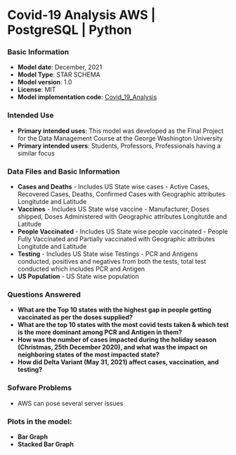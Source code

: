 # Covid-19 Analysis AWS | PostgreSQL | Python

### Basic Information

* **Model date**: December, 2021
* **Model Type**: STAR SCHEMA
* **Model version**: 1.0
* **License**: MIT
* **Model implementation code**: [Covid_19_Analysis](Covid_19_Analysis.ipynb)

### Intended Use
* **Primary intended uses**: This model was developed as the Final Project for the Data Management Course at the George Washington University
* **Primary intended users**: Students, Professors, Professionals having a similar focus


### Data Files and Basic Information
* **Cases and Deaths** - Includes US State wise cases - Active Cases, Recovered Cases, Deaths, Confirmed Cases with Geographic attributes Longitutde and Latitude
* **Vaccines** - Includes US State wise vaccine - Manufacturer, Doses shipped, Doses Administered with Geographic attributes Longitutde and Latitude
* **People Vaccinated** - Includes US State wise people vaccinated - People Fully Vaccinated and Partially vaccinated with Geographic attributes Longitutde and Latitude
* **Testing** - Includes US State wise Testings - PCR and Antigens conducted, positives and negatives from both the tests, total test conducted which includes PCR and Antigen
* **US Population** - US State wise population

### Questions Answered
* **What are the Top 10 states with the highest gap in people getting vaccinated as per the doses supplied?**
* **What are the top 10 states with the most covid tests taken & which test is the more dominant among PCR and Antigen in them?**
* **How was the number of cases impacted during the holiday season (Christmas, 25th December 2020), and what was the impact on neighboring states of the most impacted state?**
* **How did Delta Variant (May 31, 2021) affect cases, vaccination, and testing?**

### Sofware Problems
* AWS can pose several server issues

### Plots in the model:
* **Bar Graph**
* **Stacked Bar Graph**

